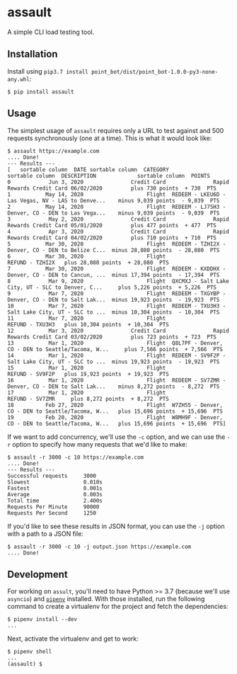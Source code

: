 # assault

A simple CLI load testing tool.

## Installation

Install using `pip3.7 install point_bot/dist/point_bot-1.0.0-py3-none-any.whl`:

```
$ pip install assault
```

## Usage

The simplest usage of `assault` requires only a URL to test against and 500 requests synchronously (one at a time). This is what it would look like:

```
$ assault https://example.com
.... Done!
--- Results ---
[   sortable column  DATE sortable column  CATEGORY                       sortable column  DESCRIPTION             sortable column  POINTS
0            Jun 3, 2020               Credit Card               Rapid Rewards Credit Card 06/02/2020         plus 730 points  + 730  PTS
1           May 14, 2020                    Flight  REDEEM - LKEU6D - Las Vegas, NV - LAS to Denve...    minus 9,039 points  - 9,039  PTS
2           May 14, 2020                    Flight  REDEEM - LJ7SH3 - Denver, CO - DEN to Las Vega...    minus 9,039 points  - 9,039  PTS
3            May 2, 2020               Credit Card               Rapid Rewards Credit Card 05/01/2020         plus 477 points  + 477  PTS
4            Apr 3, 2020               Credit Card               Rapid Rewards Credit Card 04/02/2020         plus 710 points  + 710  PTS
5           Mar 30, 2020                    Flight  REDEEM - TZHI2X - Denver, CO - DEN to Belize C...  minus 28,080 points  - 28,080  PTS
6           Mar 30, 2020                    Flight                                    REFUND - TZHI2X   plus 28,080 points  + 28,080  PTS
7           Mar 30, 2020                    Flight  REDEEM - KXDDHX - Denver, CO - DEN to Cancun, ...  minus 17,394 points  - 17,394  PTS
8            Mar 9, 2020                    Flight  QXCMXJ - Salt Lake City, UT - SLC to Denver, C...     plus 5,226 points  + 5,226  PTS
9            Mar 7, 2020                    Flight  REDEEM - TXGYBP - Denver, CO - DEN to Salt Lak...  minus 19,923 points  - 19,923  PTS
10           Mar 7, 2020                    Flight  REDEEM - TXU3H3 - Salt Lake City, UT - SLC to ...  minus 10,304 points  - 10,304  PTS
11           Mar 7, 2020                    Flight                                    REFUND - TXU3H3   plus 10,304 points  + 10,304  PTS
12           Mar 3, 2020               Credit Card               Rapid Rewards Credit Card 03/02/2020         plus 723 points  + 723  PTS
13           Mar 1, 2020                    Flight  Q8L7PF - Denver, CO - DEN to Seattle/Tacoma, W...     plus 7,566 points  + 7,566  PTS
14           Mar 1, 2020                    Flight  REDEEM - SV9F2P - Salt Lake City, UT - SLC to ...  minus 19,923 points  - 19,923  PTS
15           Mar 1, 2020                    Flight                                    REFUND - SV9F2P   plus 19,923 points  + 19,923  PTS
16           Mar 1, 2020                    Flight  REDEEM - SV7ZMR - Denver, CO - DEN to Salt Lak...    minus 8,272 points  - 8,272  PTS
17           Mar 1, 2020                    Flight                                    REFUND - SV7ZMR     plus 8,272 points  + 8,272  PTS
18          Feb 27, 2020                    Flight  W7ZH55 - Denver, CO - DEN to Seattle/Tacoma, W...   plus 15,696 points  + 15,696  PTS
19          Feb 20, 2020                    Flight  W8MH9F - Denver, CO - DEN to Seattle/Tacoma, W...   plus 15,696 points  + 15,696  PTS]
```

If we want to add concurrency, we'll use the `-c` option, and we can use the `-r` option to specify how many requests that we'd like to make:

```
$ assault -r 3000 -c 10 https://example.com
.... Done!
--- Results ---
Successful requests     3000
Slowest                 0.010s
Fastest                 0.001s
Average                 0.003s
Total time              2.400s
Requests Per Minute     90000
Requests Per Second     1250
```

If you'd like to see these results in JSON format, you can use the `-j` option with a path to a JSON file:

```
$ assault -r 3000 -c 10 -j output.json https://example.com
.... Done!
```

## Development

For working on `assult`, you'll need to have Python >= 3.7 (because we'll use `asyncio`) and [`pipenv`][1] installed. With those installed, run the following command to create a virtualenv for the project and fetch the dependencies:

```
$ pipenv install --dev
...
```

Next, activate the virtualenv and get to work:

```
$ pipenv shell
...
(assault) $
```

[1]: https://docs.pipenv.org/en/latest/

